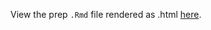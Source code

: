 View the prep `.Rmd` file rendered as .html [here](https://cdn.rawgit.com/OHI-Science/bhi/draft/baltic2015/prep/CW/contaminants/contaminants_prep.html).
